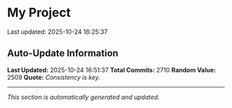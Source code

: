 # My Project


Last updated: 2025-10-24 16:25:37





























































































































































































































































































































































































































































































































































































































































































































































































































































































































































































































































































































































































































































































































































































































































































































































































































































































































































































































































































































































































































































































































































































































































































































































































































































































































































































































































































































































































































































































































































































































































































































































































































## Auto-Update Information

**Last Updated:** 2025-10-24 16:51:37
**Total Commits:** 2710
**Random Value:** 2509
**Quote:** _Consistency is key._

---
_This section is automatically generated and updated._